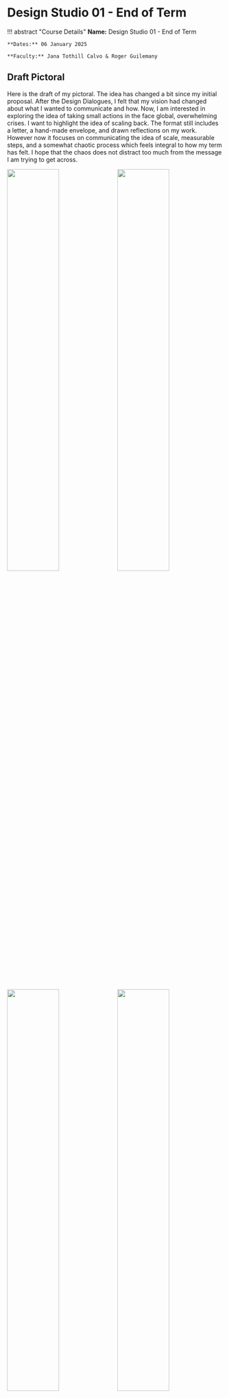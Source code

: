 # Design Studio 01 - End of Term

!!! abstract "Course Details"
    **Name:** Design Studio 01 - End of Term

    **Dates:** 06 January 2025 

    **Faculty:** Jana Tothill Calvo & Roger Guilemany

## Draft Pictoral 

Here is the draft of my pictoral. The idea has changed a bit since my initial proposal. After the Design Dialogues, I felt that my vision had changed about what I wanted to communicate and how. Now, I am interested in exploring the idea of taking small actions in the face global, overwhelming crises. I want to highlight the idea of scaling back. The format still includes a letter,  a hand-made envelope, and drawn reflections on my work. However now it focuses on communicating the idea of scale, measurable steps, and a somewhat chaotic process which feels integral to how my term has felt. I hope that the chaos does not distract too much from the message I am trying to get across. 

<!-- Slideshow container -->
<div class="slideshow-container">

  <!-- Full-width images with number and caption text -->
  <div class="mySlides fade">
    <img src="../../../images/term1/designstudio/endOfTerm/IMG_5035.jpeg" style="width:49%">
    <img src="../../../images/term1/designstudio/endOfTerm/IMG_5036.jpeg" style="float:right;width:49%">
  </div>

  <div class="mySlides fade">
    <img src="../../../images/term1/designstudio/endOfTerm/IMG_5037.jpeg" style="width:49%">
    <img src="../../../images/term1/designstudio/endOfTerm/IMG_5038.jpeg" style="float:right;width:49%">
  </div>

  <div class="mySlides fade">
    <img src="../../../images/term1/designstudio/endOfTerm/IMG_5039.jpeg" style="width:49%">
    <img src="../../../images/term1/designstudio/endOfTerm/IMG_5040.jpeg" style="float:right;width:49%">
  </div>

  <div class="mySlides fade">
    <img src="../../../images/term1/designstudio/endOfTerm/IMG_5041.jpeg" style="width:49%">
    <img src="../../../images/term1/designstudio/endOfTerm/IMG_5042.jpeg" style="float:right;width:49%">
  </div>


  <!-- Next and previous buttons -->
  <a class="prev" onclick="plusSlides(-1)">&#10094;</a>
  <a class="next" onclick="plusSlides(1)">&#10095;</a>
</div>

<!-- The dots/circles -->
<div style="text-align:center">
  <span class="dot" onclick="currentSlide(1)"></span>
  <span class="dot" onclick="currentSlide(2)"></span>
  <span class="dot" onclick="currentSlide(3)"></span>
  <span class="dot" onclick="currentSlide(4)"></span>
</div>

### The text of the letter:

Dear Reader, 																				

I hope you are doing well and not thinking too much about the current state of affairs. Here’s the thing, we live in a world in crisis, which is overwhelming and scary. There is a global climate emergency perpetrated by over-consumption, over-production, and massive amounts of waste, all driven by the a constant drive for more. This crisis on its own would be enough to make anyone lose hope, but it has fueled and is fueled by other crises like global conflicts, resource and economic inequality, loss of local community support, and a collective focus on simultaneously numbing ourselves to the suffering while constantly being bombarded with information specifically chosen by algorithms to keep us in a state of panic, fear, and division. So, all that said, dear reader, to combat this, let’s try to focus on ourselves and our small impacts, shall we? 

What pieces of our lives can we pour energy into to make life better? What actions can we take to foster kindness and support in our communities? The world is big, too big to address all of it, so what can we do to have a local impact? What can we do to fight back against algorithms and corporations telling us what to desire, how to feel, and what to think? 

Amidst all these overwhelming questions, my head is spinning and I am getting stuck. So, to combat that, I have attempted to take small, tentative steps towards testing my impact. Contained in this envelope is what I have tried so far. These are my attempts at responding in minute, measured, investigative ways to the crises while maintaining most of my sanity. It is a mess, like my feelings about this work. Perhaps it could also serve, dear reader, as a guide for your own reflection and practice, if you choose to take up the mantel. 

So, dear reader, I hope this letter finds you well and maybe, just for a moment, you will pause, step back, and examine your own choices. Maybe, just for a moment, you will really actively choose care, for yourself, your community, for our world. At least that is my hope. 

All the best, 

Lucretia Field 

## Images from Term 

### Object's Intervention 

The resulting images from the intervention asking people what object they value show a really fun moment in the course. Additionally, this was a moment where I finally engaged with the larger community outside of our direct classroom, which is something I want to do more of going forward. 

![Objects Intervention](../../images/term1/designstudio/endOfTerm/drawings.jpg)

### Phone Charger 

These two photos show an important lesson I learned this term: sometimes the simplest answer really can work. It is probably a better use of time to exhaust the possibility that the simple solution won't work before committing to a more complex one. To make my phone able to charge correctly, I just had to carefully and thoroughly clean the charge port. I had tried before embarking on the wireless charger plan, but I hadn't tried hard enough. So, keep things simple I guess is the most useful lesson to have learned. 

![Objects Intervention](../../images/term1/designstudio/endOfTerm/vaccuum.jpg)

![Objects Intervention](../../images/term1/designstudio/endOfTerm/dustyPort.jpg)

### Clothing Mending 

I did a few different mending projects this term, from my own jeans, to a few pieces of clothing for my classmates, to a moment where I did my best to teach someone else the techniques I know to alter clothes. This photo shows me teaching mending, which I hope to do more of in the next terms, even as I continue to mend clothing for myself and others. 

![Mending](../../images/term1/designstudio/endOfTerm/mending.jpeg)


### Design Dialogue Bows 

These bows represent another moment of potentially misguided effort. I committed to making these bows as a visual hook for my presentation at the Design Dialogue and as a symbolic statement about consumerism. Ironically, I made way too many: about 80 bows when only 20 were actually used during the Dialogue. Additionally, it was pointed out to me during the event that I had turned paper that could theoretically be recycled, into non-recyclable junk, which was exactly what I was trying to reduce. So, while I had fun making the bows and they did serve as a conversation starter, perhaps next time it would be useful to take a step back before committing to making quite so many and doing just a little too much when a simpler solution probably would have been more elegant anyway. 

![Bows](../../images/term1/designstudio/endOfTerm/bows.jpg)

## Design Space Progression 

### First Design Space 
![Design Space 01](../../images/term1/designstudio/DesignSpaceOverview_01.png)

### Pydigital Design Space  
![Design Space 01](../../images/term1/designstudio/DesignSpaceOverview_03.jpeg)

## Simplified Digital Design Space for Design Dialogue 
![Design Space 01](../../images/term1/designstudio/DesignSpaceOverview_06.png)


<!-- ## Reflections from Design Dialogue 

I think somewhere along the way, I lost my direction again. I think I got caught up in the deadline of the design dialogue and the exhaustion from so much energy spent thinking as part of this program. Somewhere in the past few months between sort of finding direction and now, I lost it again. 

At the design dialogue, I was challenged to explain why I had the display I had. The bows that I had made served very little purpose in the long run and the challenge I received was "why?" but with the followup question of, you made something that was recyclable into something that is not recyclable, so what was your reason? There has to have been a strong reason why I did this then. Unfortunately, I wasn't able to give one, because I had gotten wrapped up (pun not intended) in the concept I had started down, without necessarily knowing what the why was. 

So, I think going forward, I have to figure out how to find my stronger reasons, to have stronger convictions, even if I might be wrong, but be able to explain them at least. 

I need to dig deeper into my first person perspective and stop trying to lecture. This design dialogue became too much about conversations - but I wasn't even recording those conversations very well, so, how do I change that for the future? Should all the conversations be recorded and I'll have to go back through them by hand, or is there a different thing I want to get out of these dialogues? Perhaps the path I have been on is not the right one. It helps to know that now, I guess. 

But what does the next term look like now? Do I build a community, if so, how? If I am thinking of going back to the US after this program, then what is the value of building a community here? 

So, with those questions still unanswered, what are the skills I want to learn next term? 

I want to use certain fabrication tools more: 

    - CNC - learn to make bigger things - more solid things. Will need to have a reason why, or I can just make things to learn the skills 
    - Lasercut - want to learn to develop quicker and try things more quickly and modularly 
    - How the superlab runs, I want to engage more with the people who run it and learn what things they need to do. Learn how a maker space works 

Things I want to do in general: 

    - Experiment with biomaterials - ask Salvador maybe 
    - Grow plants - can we do garden things on the roof or at Valldaura - automation, can I actually use the 'Grow Organic' project experience somehow? 
    - Kombucha - with Kevin 
    - Spirulina - with Kevin?
    - Cashew cheese - with Kevin? 
    - Make a fume extractor for the classroom from an old fan in the machine paradox box 


People I want to engage with more: 
    - Fab Lab people 
        - Josep and Dani 
        - Julia and Jessica 
        - Fab City people - I want to understand this 
    - People from other programs 
        - Atticus at Valldaura 
        - Salvador in AI 



Things in general, look into existing systems and things that work, see if there are ways to learn those, use those, 'scale' them although not necessarily in a capitalistic way 

Okay, some less happy thoughts: 

Am I just too much of a follower to be good at this? 
Are my own convictions or values or ideas too nebulous? When I am trying to figure these things out, do I get too committed to a single idea because it feels real in the moment, but then I don't examine things.
Why would I make a community here if I'm just going to move? But can I afford not to? 
Do I have too much trouble following through with plans to be in charge of something like this? 


So, where am I now? 
Still annoyed about consumerism, but what right do I have to tell anyone else what to do when I'm on a high horse of superiority. Also, I'm coming from a place of privilege and while I may recognize it, I haven't done much to learn about others or give context to the questions I still have. 
In general, I still have so many questions, too many to follow up on or with. 

So, from a first person perspective, what am I interested in? 

    - I want to know what happens when we switch algorithms 
        - prototype by switching with someone you actually know - physically switch phones or youtube accounts?
        - as you use someone else's algorithm, you would be changing theirs, potentially, depending on how it works 
        - just playing certain videos on the same wifi can influence what videos get shown too - how can we play with that? 
        - but the real crux is how do you get to switch with someone hwo you don't already overlap with?
        - is there a way to see the algorithms? 

    - What data does google actually have on me, or any other big company for that matter? 
        - look into ways to get that information 
        - Why? = because it feels scary, it feels like I want to be able to wrap my head around what corporations actually know about me 
        - How are the manipulating me? And everyone else?

    - How do we actually verify things? 
        - I think this is something I have been thinking about for a while, how do we know what gets recycled or composted or anything else? 
        - How do we know our data is being used, that we're being manipulated? 

    Maybe it's less about increasing friction and more about increasing transparency and understanding? 

    - show what the impact of your Amazon purchase will actually be somehow or your query on ChatGPT or why you are being shown a specific video. What if it is less about making it harder to buy new, but instead is about making it easier to know what you are buying. Digital material passports... but here's the thing, I don't want to write code, I don't want to mess with blockchain, I want to make things with my hands, sew, sculpt, create in those ways. So... once again, I am back to where I have always been. Wanting to make changes in ways that I don't know how to and don't want to really. BLAH! ugh! 

    
 -->